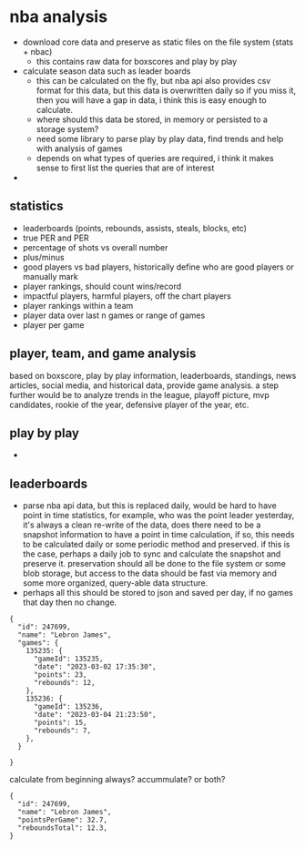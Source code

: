 # nba analysis

* download core data and preserve as static files on the file system (stats + nbac)
  * this contains raw data for boxscores and play by play
* calculate season data such as leader boards
  * this can be calculated on the fly, but nba api also provides csv format for this data, but this data is overwritten daily so if you miss it, then you will have a gap in data, i think this is easy enough to calculate.
  * where should this data be stored, in memory or persisted to a storage system?
  * need some library to parse play by play data, find trends and help with analysis of games
  * depends on what types of queries are required, i think it makes sense to first list the queries that are of interest
* 

## statistics

* leaderboards (points, rebounds, assists, steals, blocks, etc)
* true PER and PER
* percentage of shots vs overall number
* plus/minus
* good players vs bad players, historically define who are good players or manually mark
* player rankings, should count wins/record
* impactful players, harmful players, off the chart players
* player rankings within a team
* player data over last n games or range of games
* player per game

## player, team, and game analysis

based on boxscore, play by play information, leaderboards, standings, news articles, social media, and
historical data, provide game analysis.  a step further would be to analyze trends in the league, playoff
picture, mvp candidates, rookie of the year, defensive player of the year, etc.

## play by play

* 

## leaderboards

* parse nba api data, but this is replaced daily, would be hard to have point in time statistics, for example, who was the point leader yesterday, it's always a clean re-write of the data, does there need to be a snapshot information to have a point in time calculation, if so, this needs to be calculated daily or some periodic method and preserved.  if this is the case, perhaps a daily job to sync and calculate the snapshot and preserve it.  preservation should all be done to the file system or some blob storage, but access to the data should be fast via memory and some more organized, query-able data structure.
* perhaps all this should be stored to json and saved per day, if no games that day then no change.

```
{
  "id": 247699,
  "name": "Lebron James",
  "games": {
    135235: {
      "gameId": 135235,
      "date": "2023-03-02 17:35:30",
      "points": 23,
      "rebounds": 12,
    },
    135236: {
      "gameId": 135236,
      "date": "2023-03-04 21:23:50",
      "points": 15,
      "rebounds": 7,
    },
  }

}
```

calculate from beginning always?  accummulate?  or both?

```
{
  "id": 247699,
  "name": "Lebron James",
  "pointsPerGame": 32.7,
  "reboundsTotal": 12.3,
}
```
